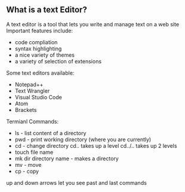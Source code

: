 ## What is a text Editor?
A text editor is a tool that lets you write and manage text on a web site
Important features include:
- code compliation
- syntax highlighting
- a nice variety of themes
- a variety of selection of extensions 

Some text editors available:
- Notepad++
- Text Wrangler
- Visual Studio Code
- Atom
- Brackets

Termianl Commands:
- ls - list content of a directory
- pwd - print working directory (where you are currently)
- cd - change directory 
   cd.. takes up a level
   cd../.. takes up 2 levels
- touch file name
- mk dir directory name - makes a directory
- mv - move
- cp - copy

up and down arrows let you see past and last commands






